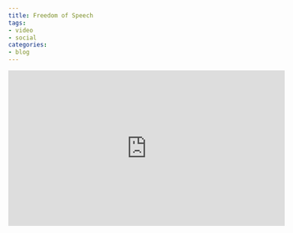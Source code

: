 ```yaml
---
title: Freedom of Speech
tags:
- video
- social
categories:
- blog
---
```

<!--more-->

<iframe width="560" height="315" src="http://www.youtube.com/embed/GtV7Ch_9bUQ" frameborder="0"> </iframe>

